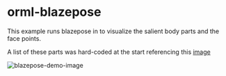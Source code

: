 # orml-blazepose

This example runs blazepose in to visualize the salient body parts and the face points.

A list of these parts was hard-coded at the start referencing this [image](https://1.bp.blogspot.com/-w22Iw7BRZsg/XzWx-S7DtpI/AAAAAAAAGZg/zgpN2e5Oye8qPXfq0zLq6dm38afXaUa8gCLcBGAsYHQ/s1999/image4%2B%25281%2529.jpg)



![blazepose-demo-image](https://github.com/marcoshier/openrndr-ml/data/img/blazepose.png)





